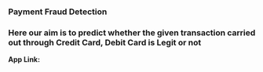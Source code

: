 ### Payment Fraud Detection ###

<h3>Here our aim is to predict whether the given transaction carried out through Credit Card, Debit Card is Legit or not</h3>
<b>App Link:</b> 